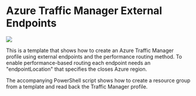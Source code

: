 # Azure Traffic Manager External Endpoints

<a href="https://portal.azure.com/#create/Microsoft.Template/uri/https%3A%2F%2Fraw.githubusercontent.com%2FGarethBradshawMSFT%2Fazure-quickstart-templates%2Fmaster%2F101-traffic-manager-external-endpoint%2Fazuredeploy.json" target="_blank">
    <img src="http://azuredeploy.net/deploybutton.png"/>
</a>

This is a template that shows how to create an Azure Traffic Manager profile using external endpoints and the performance routing method.  To enable performance-based routing each endpoint needs an "endpointLocation" that specifies the closes Azure region.

The accompanying PowerShell script shows how to create a resource group from a template and read back the Traffic Manager profile.
